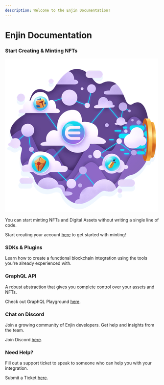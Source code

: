 ```yaml
---
description: Welcome to the Enjin Documentation!
---
```


# Enjin Documentation

### Start Creating & Minting NFTs

![](.gitbook/assets/image1.png)

You can start minting NFTs and Digital Assets without writing a single line of code. 

Start creating your account [here](https://jumpnet.cloud.enjin.io/platform) to get started with minting!

### SDKs & Plugins

Learn how to create a functional blockchain integration using the tools you're already experienced with. 

### GraphQL API

A robust abstraction that gives you complete control over your assets and NFTs.

Check out GraphQL Playground [here](https://jumpnet.cloud.enjin.io/graphql/playground). 

### Chat on Discord

Join a growing community of Enjin developers. Get help and insights from the team. 

Join Discord [here](https://discord.com/invite/xCbHnEzAWE). 

### Need Help?

Fill out a support ticket to speak to someone who can help you with your integration.

Submit a Ticket [here](https://enjin.io/support/contact). 

